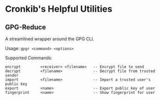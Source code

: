 # Cronkib's Helpful Utilities

## GPG-Reduce

A streamlined wrapper around the GPG CLI.

Usage: `gpgr <command> <options>`

Supported Commands: 
```
encrypt         <receiver> <filename>   -- Encrypt file to send
decrypt         <filename>              -- Decrypt file from trusted sender
import          <filename>              -- Import a trusted user's public key
export          <name>                  -- Export public key of user
fingerprint     <name>                  -- Show fingerprint for user
```
